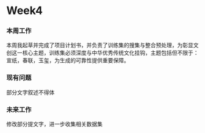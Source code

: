 # Week4

###  本周工作

本周我起草并完成了项目计划书，并负责了训练集的搜集与整合预处理，为彰显文创这一核心主题，训练集必须深度与中华优秀传统文化挂钩，主题包括但不限于：宣纸，春联，玉玺，为生成的可靠性提供重要保障。

### 现有问题

部分文字叙述不得体

### 未来工作

修改部分提文字，进一步收集相关数据集